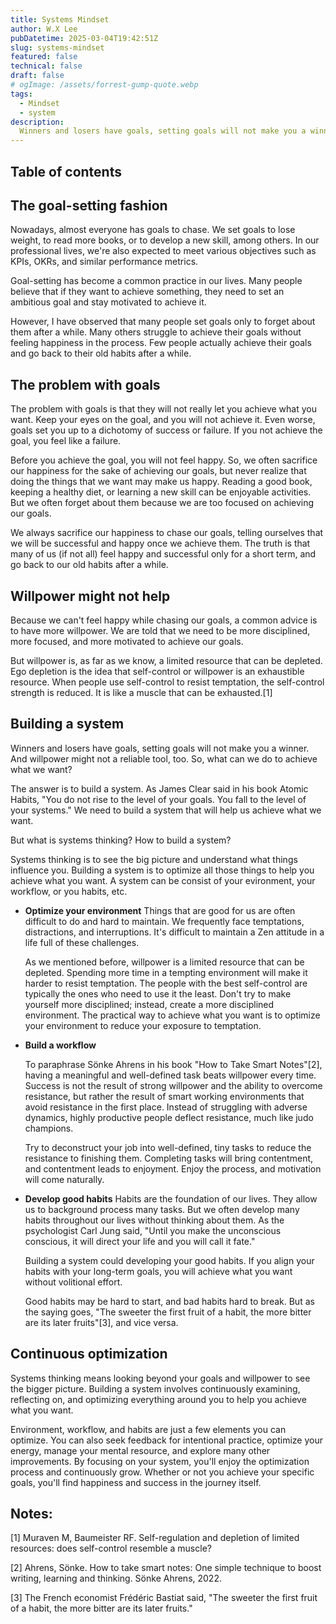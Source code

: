 ```yaml
---
title: Systems Mindset 
author: W.X Lee
pubDatetime: 2025-03-04T19:42:51Z
slug: systems-mindset
featured: false
technical: false
draft: false
# ogImage: /assets/forrest-gump-quote.webp
tags:
  - Mindset
  - system 
description:
  Winners and losers have goals, setting goals will not make you a winner. And willpower might not a reliable tool, too. Building a system is the key to achieve what you want.
---
```


## Table of contents

## The goal-setting fashion
  Nowadays, almost everyone has goals to chase. We set goals to lose weight, to read more books, or to develop a new skill, among others. In our professional lives, we're also expected to meet various objectives such as KPIs, OKRs, and similar performance metrics.

  Goal-setting has become a common practice in our lives. Many people believe that if they want to achieve something, they need to set an ambitious goal and stay motivated to achieve it.

  However, I have observed that many people set goals only to forget about them after a while. Many others struggle to achieve their goals without feeling happiness in the process. Few people actually achieve their goals and go back to their old habits after a while.

## The problem with goals
  The problem with goals is that they will not really let you achieve what you want. Keep your eyes on the goal, and you will not achieve it. Even worse, goals set you up to a dichotomy of success or failure. If you not achieve the goal, you feel like a failure. 

  Before you achieve the goal, you will not feel happy. So, we often sacrifice our happiness for the sake of achieving our goals, but never realize that doing the things that we want may make us happy. Reading a good book, keeping a healthy diet, or learning a new skill can be enjoyable activities. But we often forget about them because we are too focused on achieving our goals.
 
  We always sacrifice our happiness to chase our goals, telling ourselves that we will be successful and happy once we achieve them. The truth is that many of us (if not all) feel happy and successful only for a short term, and go back to our old habits after a while.

## Willpower might not help
  Because we can't feel happy while chasing our goals, a common advice is to have more willpower. We are told that we need to be more disciplined, more focused, and more motivated to achieve our goals.  

  But willpower is, as far as we know, a limited resource that can be depleted. Ego depletion is the idea that self-control or willpower is an exhaustible resource. When people use self-control to resist temptation, the self-control strength is reduced. It is like a muscle that can be exhausted.[1] 
## Building a system
  Winners and losers have goals, setting goals will not make you a winner. And willpower might not a reliable tool, too. So, what can we do to achieve what we want? 

  The answer is to build a system. As James Clear said in his book Atomic Habits, "You do not rise to the level of your goals. You fall to the level of your systems." We need to build a system that will help us achieve what we want. 

  But what is systems thinking? How to build a system?

  Systems thinking is to see the big picture and understand what things influence you. Building a system is to optimize all those things to help you achieve what you want. A system can be consist of your evironment, your workflow, or you habits, etc.

  - **Optimize your environment**
    Things that are good for us are often difficult to do and hard to maintain. We frequently face temptations, distractions, and interruptions. It's difficult to maintain a Zen attitude in a life full of these challenges.

    As we mentioned before, willpower is a limited resource that can be depleted. Spending more time in a tempting environment will make it harder to resist temptation. The people with the best self-control are typically the ones who need to use it the least. Don't try to make yourself more disciplined; instead, create a more disciplined environment. The practical way to achieve what you want is to optimize your environment to reduce your exposure to temptation.

  - **Build a workflow**

    To paraphrase Sönke Ahrens in his book "How to Take Smart Notes"[2], having a meaningful and well-defined task beats willpower every time. Success is not the result of strong willpower and the ability to overcome resistance, but rather the result of smart working environments that avoid resistance in the first place. Instead of struggling with adverse dynamics, highly productive people deflect resistance, much like judo champions.

    Try to deconstruct your job into well-defined, tiny tasks to reduce the resistance to finishing them. Completing tasks will bring contentment, and contentment leads to enjoyment. Enjoy the process, and motivation will come naturally.

  - **Develop good habits**
    Habits are the foundation of our lives. They allow us to background process many tasks. But we often develop many habits throughout our lives without thinking about them. As the psychologist Carl Jung said, "Until you make the unconscious conscious, it will direct your life and you will call it fate."

    Building a system could developing your good habits. If you align your habits with your long-term goals, you will achieve what you want without volitional effort. 
  
    Good habits may be hard to start, and bad habits hard to break. But as the saying goes, "The sweeter the first fruit of a habit, the more bitter are its later fruits"[3], and vice versa.

## Continuous optimization
  Systems thinking means looking beyond your goals and willpower to see the bigger picture. Building a system involves continuously examining, reflecting on, and optimizing everything around you to help you achieve what you want.

  Environment, workflow, and habits are just a few elements you can optimize. You can also seek feedback for intentional practice, optimize your energy, manage your mental resource, and explore many other improvements. By focusing on your system, you'll enjoy the optimization process and continuously grow. Whether or not you achieve your specific goals, you'll find happiness and success in the journey itself.

## Notes:
[1] Muraven M, Baumeister RF. Self-regulation and depletion of limited resources: does self-control resemble a muscle?

[2] Ahrens, Sönke. How to take smart notes: One simple technique to boost writing, learning and thinking. Sönke Ahrens, 2022.

[3] The French economist Frédéric Bastiat said, "The sweeter the first fruit of a habit, the more bitter are its later fruits." 

